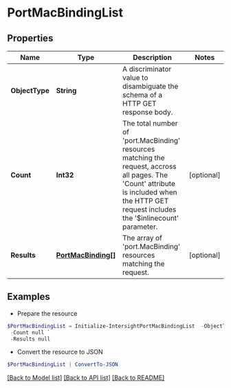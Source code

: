 # PortMacBindingList
## Properties

Name | Type | Description | Notes
------------ | ------------- | ------------- | -------------
**ObjectType** | **String** | A discriminator value to disambiguate the schema of a HTTP GET response body. | 
**Count** | **Int32** | The total number of &#39;port.MacBinding&#39; resources matching the request, accross all pages. The &#39;Count&#39; attribute is included when the HTTP GET request includes the &#39;$inlinecount&#39; parameter. | [optional] 
**Results** | [**PortMacBinding[]**](PortMacBinding.md) | The array of &#39;port.MacBinding&#39; resources matching the request. | [optional] 

## Examples

- Prepare the resource
```powershell
$PortMacBindingList = Initialize-IntersightPortMacBindingList  -ObjectType null `
 -Count null `
 -Results null
```

- Convert the resource to JSON
```powershell
$PortMacBindingList | ConvertTo-JSON
```

[[Back to Model list]](../README.md#documentation-for-models) [[Back to API list]](../README.md#documentation-for-api-endpoints) [[Back to README]](../README.md)


